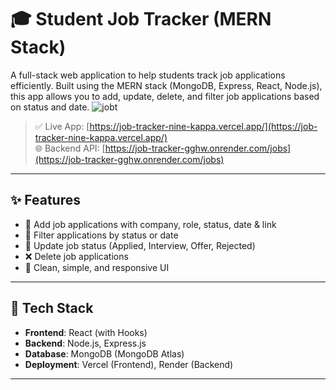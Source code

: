 # 🎓 Student Job Tracker (MERN Stack)

A full-stack web application to help students track job applications efficiently. Built using the MERN stack (MongoDB, Express, React, Node.js), this app allows you to add, update, delete, and filter job applications based on status and date.
![jobt](https://github.com/user-attachments/assets/9d1a767f-902f-4c49-b1e6-0bc31662e31f)

> ✅ Live App: [https://job-tracker-nine-kappa.vercel.app/](https://job-tracker-nine-kappa.vercel.app/)  
> 🌐 Backend API: [https://job-tracker-gghw.onrender.com/jobs](https://job-tracker-gghw.onrender.com/jobs)

---

## ✨ Features

- 📌 Add job applications with company, role, status, date & link
- 🧹 Filter applications by status or date
- 🔄 Update job status (Applied, Interview, Offer, Rejected)
- ❌ Delete job applications
- 🎨 Clean, simple, and responsive UI

---



## 🔧 Tech Stack

- **Frontend**: React (with Hooks)  
- **Backend**: Node.js, Express.js  
- **Database**: MongoDB (MongoDB Atlas)  
- **Deployment**: Vercel (Frontend), Render (Backend)

---





